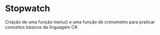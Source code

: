 # Stopwatch

Criação de uma função menu() e uma função de cronometro para praticar conceitos básicos da linguagem C#.
